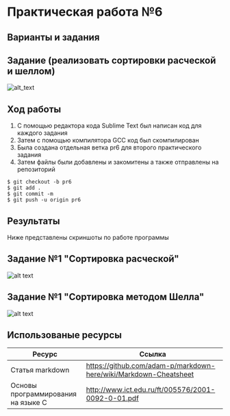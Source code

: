 # Практическая работа №6
## Варианты и задания
## Задание (реализовать сортировки расческой и шеллом)
![alt_text](https://i.ibb.co/NTGLfN6/2.png)
## Ход работы
1. С помощью редактора кода Sublime Text был написан код для каждого задания
2. Затем с помощью компилятора GCC код был скомпилирован
3. Была создана отдельная ветка pr6 для второго практического задания
4. Затем файлы были добавлены и закомитены а также отправлены на репозиторий
```
$ git checkout -b pr6
$ git add .
$ git commit -m
$ git push -u origin pr6
```
## Результаты
Ниже представлены скриншоты по работе программы
## Задание №1 "Сортировка расческой"
![alt text](https://pp.userapi.com/c854428/v854428212/1847c/UhGHOSHBfTM.jpg)
## Задание №1 "Сортировка методом Шелла"
![alt text](https://pp.userapi.com/c854428/v854428212/18483/2BCXwc-83zM.jpg)

## Использованые ресурсы

| Ресурс          | Ссылка                                                           |
| ------------    | -----------------------------------------------------------------|
| Статья markdown | https://github.com/adam-p/markdown-here/wiki/Markdown-Cheatsheet |
| Основы программирования на языке С         | http://www.ict.edu.ru/ft/005576/2001-0092-0-01.pdf               |
